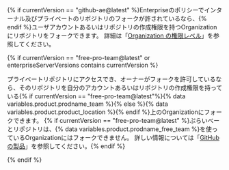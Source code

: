 {% if currentVersion == "github-ae@latest" %}Enterpriseのポリシーでインターナル及びプライベートのリポジトリのフォークが許されているなら、{% endif %}ユーザアカウントあるいはリポジトリの作成権限を持つOrganizationにリポジトリをフォークできます。 詳細は「[Organization の権限レベル](/articles/permission-levels-for-an-organization)」を参照してください。

{% if currentVersion == "free-pro-team@latest" or enterpriseServerVersions contains currentVersion %}

プライベートリポジトリにアクセスでき、オーナーがフォークを許可しているなら、そのリポジトリを自分のアカウントあるいはリポジトリの作成権限を持っている{% if currentVersion == "free-pro-team@latest"%}{% data variables.product.prodname_team %}{% else %}{% data variables.product.product_location %}{% endif %}上のOrganizationにフォークできます。 {% if currentVersion == "free-pro-team@latest" %}ぷらいべーとリポジトリは、{% data variables.product.prodname_free_team %}を使っているOrganizationにはフォークできません。 詳しい情報については「[GitHubの製品](/articles/githubs-products)」を参照してください。{% endif %}

{% endif %}